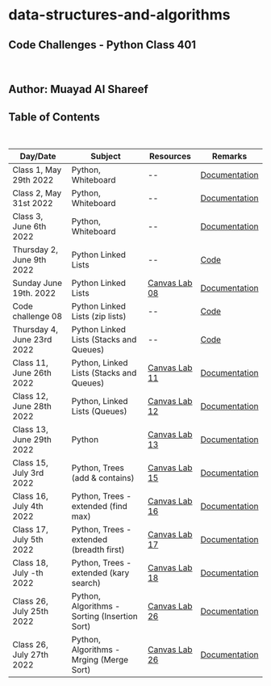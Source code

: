 # data-structures-and-algorithms

## **Code Challenges - Python Class 401**

</br>

## **Author: Muayad Al Shareef**

## Table of Contents

</br>

| Day/Date                   | Subject                                       | Resources                                                                            | Remarks                                                                       |
|----------------------------|-----------------------------------------------|--------------------------------------------------------------------------------------|-------------------------------------------------------------------------------|
| Class 1, May 29th 2022     | Python, Whiteboard                            | --                                                                                   | [Documentation](./Documentation/reverse_array/reverse_array.md)               |
| Class 2, May 31st 2022     | Python, Whiteboard                            | --                                                                                   | [Documentation](./Documentation/array_insert_shift/array_insert_shift.md)     |
| Class 3, June 6th 2022     | Python, Whiteboard                            | --                                                                                   | [Documentation](./Documentation/array_binary_search/README.md)                |
| Thursday 2, June 9th 2022  | Python Linked Lists                           | --                                                                                   | [Code](data_structures_py/linked_list/README.md)                              |
| Sunday June 19th. 2022     | Python Linked Lists                           | [Canvas Lab 08](https://canvas.instructure.com/courses/4839248/assignments/30188570) | [Documentation](Documentation/linked_list_zip/linked_list_zip.md)             |
| Code challenge 08          | Python Linked Lists (zip lists)               | --                                                                                   | [Code](./Documentation/linked_list_zip.md)                                    |
| Thursday 4, June 23rd 2022 | Python Linked Lists (Stacks and Queues)       | --                                                                                   | [Code](./Documentation/stack_and_queue/stack_and_queue.md)                    |
| Class 11, June 26th 2022   | Python, Linked Lists (Stacks and Queues)      | [Canvas Lab 11](https://canvas.instructure.com/courses/4839248/assignments/30188573) | [Documentation](./Documentation/stack_queue_pseudo/README.md)                 |
| Class 12, June 28th 2022   | Python, Linked Lists (Queues)                 | [Canvas Lab 12](https://canvas.instructure.com/courses/4839248/assignments/30188574) | [Documentation](./Documentation/stack_queue_animal_shelter/README.md)         |
| Class 13, June 29th 2022   | Python                                        | [Canvas Lab 13](https://canvas.instructure.com/courses/4839248/assignments/30188575) | [Documentation](./Documentation/stack_queue_brackets/stack_queue_brackets.md) |
| Class 15, July 3rd 2022    | Python, Trees (add & contains)                | [Canvas Lab 15](https://canvas.instructure.com/courses/4839248/assignments/30188577) | [Documentation](./Documentation/trees/README.md)                              |
| Class 16, July 4th 2022    | Python, Trees - extended (find max)           | [Canvas Lab 16](https://canvas.instructure.com/courses/4839248/assignments/30188578) | [Documentation](./Documentation/trees/README.md)                              |
| Class 17, July 5th 2022    | Python, Trees - extended (breadth first)      | [Canvas Lab 17](https://canvas.instructure.com/courses/4839248/assignments/30188579) | [Documentation](./Documentation/trees_breadth_first/README.md)                |
| Class 18, July -th 2022    | Python, Trees - extended (kary search)        | [Canvas Lab 18](https://canvas.instructure.com/courses/4839248/assignments/30188580) | [Documentation](./Documentation/tree_fizz_buzz/README.md)                     |
| Class 26, July 25th 2022   | Python, Algorithms - Sorting (Insertion Sort) | [Canvas Lab 26](https://canvas.instructure.com/courses/4839248/assignments/30188582) | [Documentation](./Documentation/Algorithms/insertion_sort/insertion_sort.md)  |
| Class 26, July 27th 2022   | Python, Algorithms - Mrging (Merge Sort)      | [Canvas Lab 26](https://canvas.instructure.com/courses/4839248/assignments/30188583) | [Documentation](./Documentation/Algorithms/merge_sort/merge_sort.md)          |

